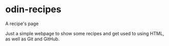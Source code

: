 # odin-recipes
A recipe's page 

Just a simple webpage to show some recipes and get used to using HTML, as well as Git and GitHub.